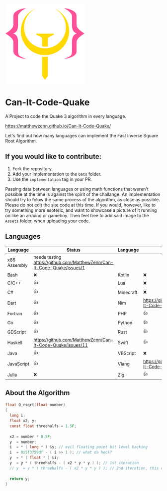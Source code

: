 ![logo.png](Assets/logo.png)
# Can-It-Code-Quake
A Project to code the Quake 3 algorithm in every language.

<https://matthewzenn.github.io/Can-It-Code-Quake/>

Let's find out how many languages can implement the Fast Inverse Square Root Algorithm. 

## If you would like to contribute:
 1. Fork the repository.
 2. Add your implementation to the ```Oats``` folder.
 3. Use the ```implementation``` tag in your PR.
 
 Passing data between languages or using math functions that weren't possible at the time is against the spirit of the challange. An implementation should try to folow the same process of the algorithm, as close as possible. Please do not edit the site code at this time. If you would, however, like to try something  more esoteric, and want to showcase a picture of it running on like an arduino or gameboy. Then feel free to add said image to the ```Assets``` folder, when uploading your code.

## Languages
| Language  | Status | Language  | Status |
| ---------------- | ---------------- | ---------------- | ---------------- |
| x86 Assembly  | needs testing https://github.com/MatthewZenn/Can-It-Code-Quake/issues/1|
| Bash  | :x:  | Kotlin  | :x:  |
| C/C++  | :+1:  | Lua  | :x:  |
| C#  | :+1:  | Minecraft  | :x:  |
| Dart  | :+1:  | Nim  | https://github.com/MatthewZenn/Can-It-Code-Quake/issues/7  |
| Fortran  | :+1:  | PHP  | :+1:  |
| Go  | :+1:  | Python  | :+1:  |
| GDScript  | :+1:  | Rust  | :+1:  |
| Haskell  | https://github.com/MatthewZenn/Can-It-Code-Quake/issues/11  | Swift  | :+1:  |
| Java  | :+1:  | VBScript  | :x:  |
| JavaScript  | :+1:  | Vlang  | https://github.com/MatthewZenn/Can-It-Code-Quake/issues/7  |
| Julia  | :x:  | Zig  | :+1:  |

## About the Algorithm
```c 
float Q_rsqrt(float number)
{
  long i;
  float x2, y;
  const float threehalfs = 1.5F;

  x2 = number * 0.5F;
  y  = number;
  i  = * ( long * ) &y; // evil floating point bit level hacking
  i  = 0x5f3759df - ( i >> 1 ); // what da heck?
  y  = * ( float * ) &i;
  y  = y * ( threehalfs - ( x2 * y * y ) ); // 1st iteration
  // y  = y * ( threehalfs - ( x2 * y * y ) ); // 2nd iteration, this can be removed

  return y;
}
```
